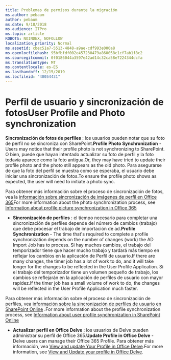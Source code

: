```yaml
---
title: Problemas de permisos durante la migración
ms.author: pebaum
author: pebaum
ms.date: 9/18/2018
ms.audience: ITPro
ms.topic: article
ROBOTS: NOINDEX, NOFOLLOW
localization_priority: Normal
ms.assetid: cbec51a7-5513-4848-a9ae-cdf993e000a8
ms.openlocfilehash: 95bfbfdf002e457230479a860058c1cf7ab1f8c2
ms.sourcegitcommit: 0f0186044a3597e42ad14c32ca58e7224344dcfa
ms.translationtype: MT
ms.contentlocale: es-ES
ms.lasthandoff: 12/15/2019
ms.locfileid: "40054431"
---
```

# <a name="user-profile-and-photo-synchronization"></a><span data-ttu-id="4b0ed-102">Perfil de usuario y sincronización de fotos</span><span class="sxs-lookup"><span data-stu-id="4b0ed-102">User Profile and Photo synchronization</span></span>

 <span data-ttu-id="4b0ed-103">**Sincronización de fotos de perfiles** : los usuarios pueden notar que su foto de perfil no se sincroniza con SharePoint.</span><span class="sxs-lookup"><span data-stu-id="4b0ed-103">**Profile Photo Synchronization** - Users may notice that their profile photo is not synchronizing to SharePoint.</span></span> <span data-ttu-id="4b0ed-104">O bien, puede que hayan intentado actualizar su foto de perfil y la foto todavía aparece como la foto antigua.</span><span class="sxs-lookup"><span data-stu-id="4b0ed-104">Or, they may have tried to update their profile photo and the photo still appears as the old photo.</span></span> <span data-ttu-id="4b0ed-105">Para asegurarse de que la foto del perfil se muestra como se esperaba, el usuario debe iniciar una sincronización de fotos.</span><span class="sxs-lookup"><span data-stu-id="4b0ed-105">To ensure the profile photo shows as expected, the user will need to initiate a photo sync.</span></span> 
  
<span data-ttu-id="4b0ed-106">Para obtener más información sobre el proceso de sincronización de fotos, vea la [información sobre sincronización de imágenes de perfil en Office 365](https://go.microsoft.com/fwlink/?linkid=2022634)</span><span class="sxs-lookup"><span data-stu-id="4b0ed-106">For more information about the photo synchronization process, see [Information about profile picture synchronization in Office 365](https://go.microsoft.com/fwlink/?linkid=2022634)</span></span>
  
- <span data-ttu-id="4b0ed-107">**Sincronización de perfiles** : el tiempo necesario para completar una sincronización de perfiles depende del número de cambios (trabajo) que debe procesar el trabajo de importación de ad.</span><span class="sxs-lookup"><span data-stu-id="4b0ed-107">**Profile Synchronization** - The time that's required to complete a profile synchronization depends on the number of changes (work) the AD Import Job has to process.</span></span> <span data-ttu-id="4b0ed-108">Si hay muchos cambios, el trabajo del temporizador tiene que hacer mucho trabajo y tardará más tiempo en reflejar los cambios en la aplicación de Perfil de usuario.</span><span class="sxs-lookup"><span data-stu-id="4b0ed-108">If there are many changes, the timer job has a lot of work to do, and it will take longer for the changes to be reflected in the User Profile Application.</span></span> <span data-ttu-id="4b0ed-109">Si el trabajo del temporizador tiene un volumen pequeño de trabajo, los cambios se reflejarán en la aplicación de perfiles de usuario con mayor rapidez.</span><span class="sxs-lookup"><span data-stu-id="4b0ed-109">If the timer job has a small volume of work to do, the changes will be reflected in the User Profile Application much faster.</span></span> 
  
<span data-ttu-id="4b0ed-110">Para obtener más información sobre el proceso de sincronización de perfiles, vea [información sobre la sincronización de perfiles de usuario en SharePoint Online](https://go.microsoft.com/fwlink/?linkid=2022639) .</span><span class="sxs-lookup"><span data-stu-id="4b0ed-110">For more information about the profile synchronization process, see [Information about user profile synchronization in SharePoint Online](https://go.microsoft.com/fwlink/?linkid=2022639)</span></span>
    
- <span data-ttu-id="4b0ed-111">**Actualizar perfil en Office Delve** : los usuarios de Delve pueden administrar su perfil de Office 365.</span><span class="sxs-lookup"><span data-stu-id="4b0ed-111">**Update Profile in Office Delve** - Delve users can manage their Office 365 Profile.</span></span> <span data-ttu-id="4b0ed-112">Para obtener más información, vea [View and update Your Profile in Office Delve](https://support.office.com/article/View-and-update-your-profile-in-Office-Delve-4e84343b-eedf-45a1-aeb9-8627ccca14ba).</span><span class="sxs-lookup"><span data-stu-id="4b0ed-112">For more information, see [View and Update your profile in Office Delve](https://support.office.com/article/View-and-update-your-profile-in-Office-Delve-4e84343b-eedf-45a1-aeb9-8627ccca14ba).</span></span>
    

